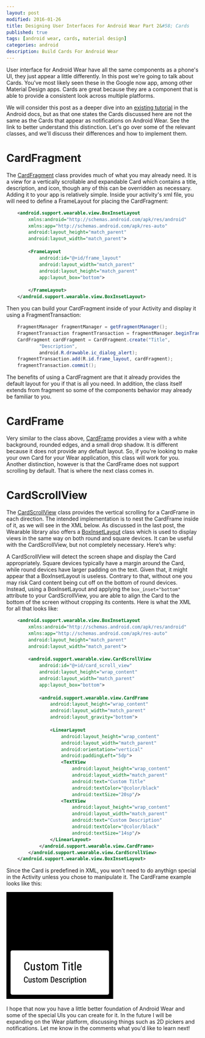 ```yaml
---
layout: post
modified: 2016-01-26
title: Designing User Interfaces For Android Wear Part 2&#58; Cards
published: true
tags: [android wear, cards, material design]
categories: android
description: Build Cards For Android Wear
---
```


User interface for Android Wear have all the same components as a phone's UI, they just appear a little differently. In this post we're going to talk about Cards. You've most likely seen these in the Google now app, among other Material Design apps. Cards are great because they are a component that is able to provide a consistent look across multiple platforms.

We will consider this post as a deeper dive into an [existing tutorial](http://developer.android.com/training/wearables/ui/cards.html) in the Android docs, but as that one states the Cards discussed here are not the same as the Cards that appear as notifications on Android Wear. See the link to better understand this distinction. Let's go over some of the relevant classes, and we'll discuss their differences and how to implement them.

<!--more-->

# CardFragment
The [CardFragment](http://developer.android.com/reference/android/support/wearable/view/CardFragment.html) class provides much of what you may already need. It is a view for a vertically scrollable and expandable Card which contains a title, description, and icon, though any of this can be overridden as necessary. Adding it to your app is relatively simple. Inside your activity's xml file, you will need to define a FrameLayout for placing the CardFragment:

```xml
    <android.support.wearable.view.BoxInsetLayout
        xmlns:android="http://schemas.android.com/apk/res/android"
        xmlns:app="http://schemas.android.com/apk/res-auto"
        android:layout_height="match_parent"
        android:layout_width="match_parent">
     
        <FrameLayout
            android:id="@+id/frame_layout"
            android:layout_width="match_parent"
            android:layout_height="match_parent"
            app:layout_box="bottom">
     
        </FrameLayout>
    </android.support.wearable.view.BoxInsetLayout>
```

Then you can build your CardFragment inside of your Activity and display it using a FragmentTransaction:

```java
    FragmentManager fragmentManager = getFragmentManager();
    FragmentTransaction fragmentTransaction = fragmentManager.beginTransaction();
    CardFragment cardFragment = CardFragment.create("Title",
            "Description",
            android.R.drawable.ic_dialog_alert);
    fragmentTransaction.add(R.id.frame_layout, cardFragment);
    fragmentTransaction.commit();
```

The benefits of using a CardFragment are that it already provides the default layout for you if that is all you need. In addition, the class itself extends from fragment so some of the components behavior may already be familiar to you.

# CardFrame

Very similar to the class above, [CardFrame](http://developer.android.com/reference/android/support/wearable/view/CardFrame.html) provides a view with a white background, rounded edges, and a small drop shadow. It is different because it does not provide any default layout. So, if you're looking to make your own Card for your Wear application, this class will work for you. Another distinction, however is that the CardFrame does not support scrolling by default. That is where the next class comes in.

# CardScrollView

The [CardScrollView](http://developer.android.com/reference/android/support/wearable/view/CardScrollView.html) class provides the vertical scrolling for a CardFrame in each direction. The intended implementation is to nest the CardFrame inside of it, as we will see in the XML below. As discussed in the last post, the Wearable library also offers a [BoxInsetLayout](http://developer.android.com/reference/android/support/wearable/view/BoxInsetLayout.html) class which is used to display views in the same way on both round and square devices. It can be useful with the CardScrollView, but not completely necessary. Here’s why:

A CardScrollView will detect the screen shape and display the Card appropriately. Square devices typically have a margin around the Card, while round devices have larger padding on the text. Given that, it might appear that a BoxInsetLayout is useless. Contrary to that, without one you may risk Card content being cut off on the bottom of round devices. Instead, using a BoxInsetLayout and applying the `box_inset="bottom"` attribute to your CardScrollView, you are able to align the Card to the bottom of the screen without cropping its contents. Here is what the XML for all that looks like:

```xml
    <android.support.wearable.view.BoxInsetLayout
        xmlns:android="http://schemas.android.com/apk/res/android"
        xmlns:app="http://schemas.android.com/apk/res-auto"
        android:layout_height="match_parent"
        android:layout_width="match_parent">
     
        <android.support.wearable.view.CardScrollView
            android:id="@+id/card_scroll_view"
            android:layout_height="wrap_content"
            android:layout_width="match_parent"
            app:layout_box="bottom">
     
            <android.support.wearable.view.CardFrame
                android:layout_height="wrap_content"
                android:layout_width="match_parent"
                android:layout_gravity="bottom">
     
                <LinearLayout
                    android:layout_height="wrap_content"
                    android:layout_width="match_parent"
                    android:orientation="vertical"
                    android:paddingLeft="5dp">
                    <TextView
                        android:layout_height="wrap_content"
                        android:layout_width="match_parent"
                        android:text="Custom Title"
                        android:textColor="@color/black"
                        android:textSize="20sp"/>
                    <TextView
                        android:layout_height="wrap_content"
                        android:layout_width="match_parent"
                        android:text="Custom Description"
                        android:textColor="@color/black"
                        android:textSize="14sp"/>
                </LinearLayout>
            </android.support.wearable.view.CardFrame>
        </android.support.wearable.view.CardScrollView>
    </android.support.wearable.view.BoxInsetLayout>
```

Since the Card is predefined in XML, you won't need to do anythign special in the Activity unless you chose to manipulate it. The CardFrame example looks like this:

![CardFrame](/images/square_card.png)

I hope that now you have a little better foundation of Android Wear and some of the special UIs you can create for it. In the future I will be expanding on the Wear platform, discussing things such as 2D pickers and notifications. Let me know in the comments what you'd like to learn next!